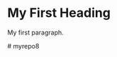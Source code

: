 <!DOCTYPE html>
<html>
<head>
<title>This is my first website | Code X</title>
</head>
<body>
<h1>My First Heading</h1>
<p>My first paragraph.</p>
</body>
</html># myrepo8
